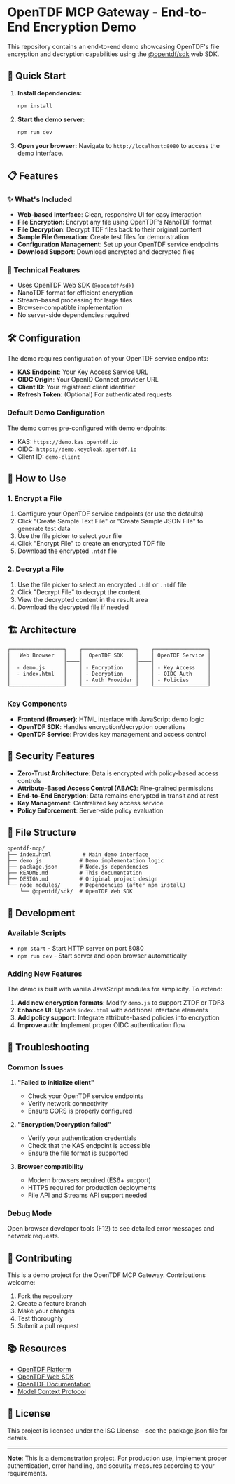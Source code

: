 # OpenTDF MCP Gateway - End-to-End Encryption Demo

This repository contains an end-to-end demo showcasing OpenTDF's file encryption and decryption capabilities using the [@opentdf/sdk](https://www.npmjs.com/package/@opentdf/sdk) web SDK.

## 🚀 Quick Start

1. **Install dependencies:**
   ```bash
   npm install
   ```

2. **Start the demo server:**
   ```bash
   npm run dev
   ```

3. **Open your browser:**
   Navigate to `http://localhost:8080` to access the demo interface.

## 📋 Features

### ✨ What's Included

- **Web-based Interface**: Clean, responsive UI for easy interaction
- **File Encryption**: Encrypt any file using OpenTDF's NanoTDF format
- **File Decryption**: Decrypt TDF files back to their original content
- **Sample File Generation**: Create test files for demonstration
- **Configuration Management**: Set up your OpenTDF service endpoints
- **Download Support**: Download encrypted and decrypted files

### 🔧 Technical Features

- Uses OpenTDF Web SDK (`@opentdf/sdk`)
- NanoTDF format for efficient encryption
- Stream-based processing for large files
- Browser-compatible implementation
- No server-side dependencies required

## 🛠️ Configuration

The demo requires configuration of your OpenTDF service endpoints:

- **KAS Endpoint**: Your Key Access Service URL
- **OIDC Origin**: Your OpenID Connect provider URL  
- **Client ID**: Your registered client identifier
- **Refresh Token**: (Optional) For authenticated requests

### Default Demo Configuration

The demo comes pre-configured with demo endpoints:
- KAS: `https://demo.kas.opentdf.io`
- OIDC: `https://demo.keycloak.opentdf.io`
- Client ID: `demo-client`

## 📖 How to Use

### 1. Encrypt a File

1. Configure your OpenTDF service endpoints (or use the defaults)
2. Click "Create Sample Text File" or "Create Sample JSON File" to generate test data
3. Use the file picker to select your file
4. Click "Encrypt File" to create an encrypted TDF file
5. Download the encrypted `.ntdf` file

### 2. Decrypt a File

1. Use the file picker to select an encrypted `.tdf` or `.ntdf` file
2. Click "Decrypt File" to decrypt the content
3. View the decrypted content in the result area
4. Download the decrypted file if needed

## 🏗️ Architecture

```
┌─────────────────┐    ┌─────────────────┐    ┌─────────────────┐
│   Web Browser   │    │  OpenTDF SDK    │    │ OpenTDF Service │
│                 │────│                 │────│                 │
│  - demo.js      │    │ - Encryption    │    │ - Key Access    │
│  - index.html   │    │ - Decryption    │    │ - OIDC Auth     │
│                 │    │ - Auth Provider │    │ - Policies      │
└─────────────────┘    └─────────────────┘    └─────────────────┘
```

### Key Components

- **Frontend (Browser)**: HTML interface with JavaScript demo logic
- **OpenTDF SDK**: Handles encryption/decryption operations
- **OpenTDF Service**: Provides key management and access control

## 🔐 Security Features

- **Zero-Trust Architecture**: Data is encrypted with policy-based access controls
- **Attribute-Based Access Control (ABAC)**: Fine-grained permissions
- **End-to-End Encryption**: Data remains encrypted in transit and at rest
- **Key Management**: Centralized key access service
- **Policy Enforcement**: Server-side policy evaluation

## 📁 File Structure

```
opentdf-mcp/
├── index.html          # Main demo interface
├── demo.js            # Demo implementation logic
├── package.json       # Node.js dependencies
├── README.md          # This documentation
├── DESIGN.md          # Original project design
└── node_modules/      # Dependencies (after npm install)
    └── @opentdf/sdk/  # OpenTDF Web SDK
```

## 🧪 Development

### Available Scripts

- `npm start` - Start HTTP server on port 8080
- `npm run dev` - Start server and open browser automatically

### Adding New Features

The demo is built with vanilla JavaScript modules for simplicity. To extend:

1. **Add new encryption formats**: Modify `demo.js` to support ZTDF or TDF3
2. **Enhance UI**: Update `index.html` with additional interface elements
3. **Add policy support**: Integrate attribute-based policies into encryption
4. **Improve auth**: Implement proper OIDC authentication flow

## 🐛 Troubleshooting

### Common Issues

1. **"Failed to initialize client"**
   - Check your OpenTDF service endpoints
   - Verify network connectivity
   - Ensure CORS is properly configured

2. **"Encryption/Decryption failed"**
   - Verify your authentication credentials
   - Check that the KAS endpoint is accessible
   - Ensure the file format is supported

3. **Browser compatibility**
   - Modern browsers required (ES6+ support)
   - HTTPS required for production deployments
   - File API and Streams API support needed

### Debug Mode

Open browser developer tools (F12) to see detailed error messages and network requests.

## 🤝 Contributing

This is a demo project for the OpenTDF MCP Gateway. Contributions welcome:

1. Fork the repository
2. Create a feature branch
3. Make your changes
4. Test thoroughly
5. Submit a pull request

## 📚 Resources

- [OpenTDF Platform](https://github.com/opentdf/platform)
- [OpenTDF Web SDK](https://www.npmjs.com/package/@opentdf/sdk)
- [OpenTDF Documentation](https://docs.opentdf.io/)
- [Model Context Protocol](https://modelcontextprotocol.io/)

## 📄 License

This project is licensed under the ISC License - see the package.json file for details.

---

**Note**: This is a demonstration project. For production use, implement proper authentication, error handling, and security measures according to your requirements.